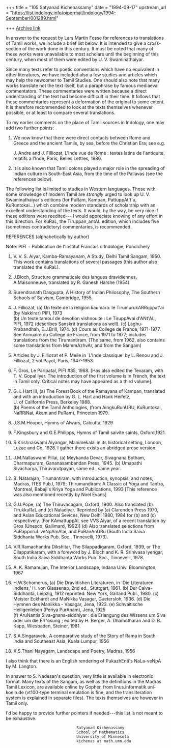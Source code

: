 +++
title = "105 Satyanad Kichenassamy"
date = "1994-09-17"
upstream_url = "https://list.indology.info/pipermail/indology/1994-September/001289.html"

+++
[Archive link](https://list.indology.info/pipermail/indology/1994-September/001289.html)


In answer to the request by Lars Martin Fosse for references to translations
of Tamil works, we include a brief list below. It is intended to give a 
cross-section of the work done in this century. It must be noted that many of
these works were unavailable to most scholars until the beginning of this
century, when most of them were edited by U. V. Swaminathaiyar. 

Since many texts refer to poetic conventions which have no equivalent 
in other literatures, we have included also a few studies and articles 
which may help the newcomer to Tamil Studies. One should also note 
that many works translate not the text itself, but a paraphrase 
by famous mediaeval commentators. 
These commentaries were written because a direct understanding of the text had 
become difficult in their time. It follows that these commentaries 
represent a deformation of the original to some extent. It is therefore 
recommended to look at the texts themselves whenever possible, 
or at least to compare several translations.   

To my earlier comments on the place of Tamil sources in Indology,
one may add two further points:

 1) We now know that there were direct contacts between Rome and
Greece and the ancient Tamils, by sea, before the Christian Era; see e.g.

    J. Andre and J. Filliozat, L'Inde vue de Rome : textes latins de
    l'antiquite, relatifs a l'Inde, Paris, Belles Lettres, 1986. 

 2) It is also known that Tamil colons played a major role in the 
spreading of Indian culture in South-East Asia, from the time of the 
Pallavas (see the references below).


The following list is limited to studies in Western languages. Those with some
knowledge of modern Tamil are *strongly* urged to look up U. V. Swaminathaiyar's
editions (for PuRam, Kampan, PattuppAt't'u, KuRuntokai...) which combine modern
standards of scholarship with an excellent understanding of the texts. 
It would, by the way, be very nice if these editions were reedited---
I would appreciate knowing of any effort in this direction.
For KuRaL, the Tiruppan_antAL edition, which includes five (sometimes 
contradictory) commentaries, is recommended. 

REFERENCES (alphabetically by author)

Note: PIFI = Publication de l'Institut Francais d'Indologie, Pondichery

  1) V. V. S. Aiyar, Kamba-Ramayanam, A Study, Delhi Tamil Sangam, 1950.
This work contains translations of several passages (this author 
also translated the KuRaL).    

  2) J.Bloch, Structure grammaticale des langues dravidiennes, A.Maisonneuve,
       translated by R. Ganesh Harshe (1954)

  3) Surendranath Dasgupta, A History of Indian Philosophy, The Southern
            Schools of Saivism, Cambridge, 1955.

  4) J. Filliozat, (a) Un texte de la religion kaumara: le TirumurukARRuppat'ai
           (by NakkIrar) PIFI, 1973  
                   (b) Un texte tamoul de devotion vishnouite : Le 
      TiruppAvai d'ANt'AL, PIFI, 1972 (describes Sanskrit translations as well).
                   (c) Laghu-Prabandhah, E.J.Brill, 1974.
                   (d) Cours au College de France, 1971-1977. See Annuaire du
             College de France, from 1971 to 1977; includes translations from
             the Tirumantiram. (The same, from 1962, also contains some
             translations from MammAzhvAr, and from the Sangam)

  5) Articles by J. Filliozat et P. Meile in `L'Inde classique'
         by L. Renou and  J. Filliozat, 2 vol.Payot, Paris, 1947-1953.


  6) F. Gros, Le Paripatal, PIFI #35, 1968. 
[Has also edited the Tevaram, with T. V. Gopal Iyer. The introduction 
of the first volume is in French, the text in Tamil only. Critical
notes may have appeared as a third volume].

  7) G. L Hart III, (a) The Forest Book of the Ramayana of Kampan, 
translated and with an introduction by G. L. Hart and Hank Heifetz,  
U. of California Press, Berkeley 1988.   
                    (b) Poems of the Tamil Anthologies, (from AingkuRunURU,
KuRuntokai, NaRRiNai, Akam and PuRam), Princeton 1979.    

  8) J.S.M.Hooper, Hymns of Alwars, Calcutta, 1929

  9) F.Kingsbury and G.E.Philipps, Hymns of Tamil saivite saints, Oxford,1921.

 10) S.Krishnaswami Aiyangar, Manimekalai in its historical setting, London,
                          Luzac and Co, 1928.
I gather there exists an abridged prose version.

 11) J.M.Nallaswami Pillai, (a) Meykanda Devar, Sivagnana Botham, 
               Dharmapuram, Gananasambandan Press, 1945.
                            (b) Umapathi Sivacharya, Thiruvarutpayan, same ed.,
                        same year.

  12) B. Natarajan, Tirumantiram, with introduction, synopsis, and notes,
Madras, ITES Pub.l, 1979; Thirumandiram: A Classic of Yoga and Tantra,
Montreal, Babaji's Kriya Yoga and Publications, 1993 
[This reference was also mentioned recently by Noel Evans]

  13) G.U.Pope, (a) The Thiruvacagam, Oxford, 1900. Also translated 
                (b) TirukkuRaL and
                (c) Naladiyar. Reprinted by (a) Clarendon Press 1970, and 
Asian Educational Sevices, New Delhi 1980, 1984 for (b) and (c) respectively.
[For KAmattuppAl, see VVS Aiyar, of a recent translation by Gros 
(Unesco, Gallimard, 1992)]
                (d) Also translated selections from PuRapporuL veNpAmAlai, 
and PuRanAnURu
(South India Saiva Siddhanta Works Pub. Soc., Tinnevelli, 1973).

  14) V.R.Ramachandra Dikshitar, The Silappadigaram, Oxford, 1939, or
The Cilappatikaram, with a foreword by J. Bloch and K. R. Srinivasa
Iyengar, South India Saiva Siddhanta Works Pub. Soc., Tinnevelli, 1978.

  15) A. K. Ramanujan, The Interior Landscape, Indana Univ. Bloomington, 1967

  16) H.W.Schomerus, (a) Die Dravidishen Literaturen, in `Die Literaturen 
          Indiens,' H. von Glassenap, 2nd ed., Stuttgart, 1961.
                    (b) Der Caiva-Siddhanta, Leipzig, 1912
                                      reprinted:  New York, Garland Publ., 1980.
                    (c) Meister Eckhardt and MaNikka Vasagar, Guetersloh, 1936.
                    (d) Die Hymnen des Maniikka - Vasagar, Jena, 1923.
                    (e) Schvaitische Heiligenleben (Periya PurAnam), Jena, 1925  
                    (f) AruNantis Siva-gnana-siddhiyar : die Erlangung des 
        Wissens um Siva oder um die Erl"osung ; edited by H. Berger, 
        A. Dhamotharan and D. B. Kapp, Wiesbaden, Steiner, 1981.

   17) S.A.Singaravelu, A comparative study of the Story of Rama in South 
        India and Southeast Asia, Kuala Lumpur, 1956

   18) X.S.Thani Nayagam, Landscape and Poetry, Madras, 1956

I also think that there is an English rendering of PukazhEnti's
NaLa-veNpA by M. Langton.


In answer to S. Nadesan's question, very little is available in electronic 
format. 
Many texts of the Sangam, as well as the definitions in the Madras Tamil
Lexicon, are available online by Gopher, from linus.informatik.uni-koeln.de 
(vt100-type terminal emulation is fine, and the transliteration system
is explained in separate files).
The texts themselves are however in Tamil only.


I'd be happy to provide further pointers if needed---this list is not meant
to be exhaustive.


                                   Satyanad Kichenassamy
                                   School of Mathematics
                                   University of Minnesota
                                   kichenas at math.umn.edu





